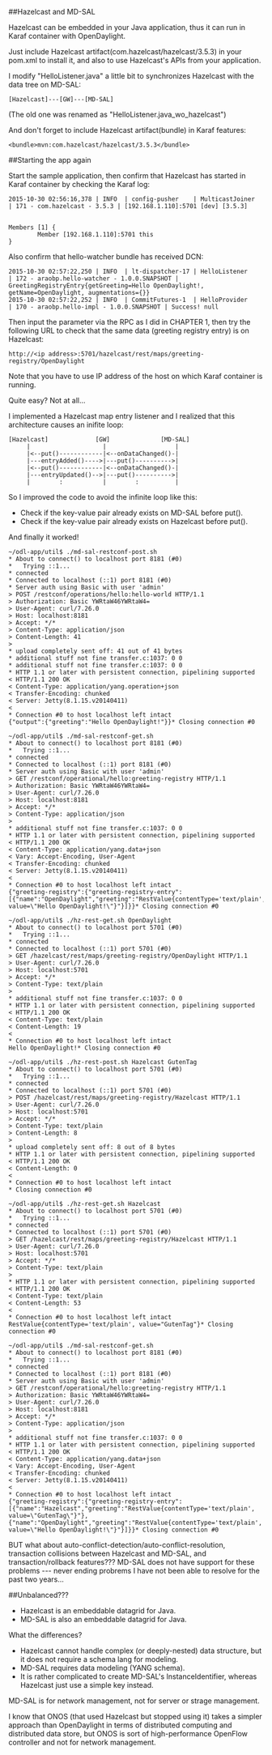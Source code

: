 ##Hazelcast and MD-SAL

Hazelcast can be embedded in your Java application, thus it can run in Karaf container with OpenDaylight.

Just include Hazelcast artifact(com.hazelcast/hazelcast/3.5.3) in your pom.xml to install it, and also to use Hazelcast's APIs from your application.

I modify "HelloListener.java" a little bit to synchronizes Hazelcast with the data tree on MD-SAL:
```
[Hazelcast]---[GW]---[MD-SAL]
```

(The old one was renamed as "HelloListener.java_wo_hazelcast")

And don't forget to include Hazelcast artifact(bundle) in Karaf features:
```
<bundle>mvn:com.hazelcast/hazelcast/3.5.3</bundle>
```

##Starting the app again

Start the sample application, then confirm that Hazelcast has started in Karaf container by checking the Karaf log:
```
2015-10-30 02:56:16,378 | INFO  | config-pusher    | MulticastJoiner                  | 171 - com.hazelcast - 3.5.3 | [192.168.1.110]:5701 [dev] [3.5.3]


Members [1] {
        Member [192.168.1.110]:5701 this
}
```

Also confirm that hello-watcher bundle has received DCN:
```
2015-10-30 02:57:22,250 | INFO  | lt-dispatcher-17 | HelloListener                    | 172 - araobp.hello-watcher - 1.0.0.SNAPSHOT | GreetingRegistryEntry{getGreeting=Hello OpenDaylight!, getName=OpenDaylight, augmentations={}}
2015-10-30 02:57:22,252 | INFO  | CommitFutures-1  | HelloProvider                    | 170 - araobp.hello-impl - 1.0.0.SNAPSHOT | Success! null
```

Then input the parameter via the RPC as I did in CHAPTER 1, then try the following URL to check that the same data (greeting registry entry) is on Hazelcast:
```
http://<ip address>:5701/hazelcast/rest/maps/greeting-registry/OpenDaylight
```

Note that you have to use IP address of the host on which Karaf container is running.

Quite easy? Not at all...

I implemented a Hazelcast map entry listener and I realized that this architecture causes an inifite loop:
```
[Hazelcast]             [GW]              [MD-SAL]
     |                    |                   |
     |<--put()------------|<--onDataChanged()-|
     |---entryAdded()---->|---put()---------->|
     |<--put()------------|<--onDataChanged()-|
     |---entryUpdated()-->|---put()---------->|
     |        :           |        :          |
```

 So I improved the code to avoid the infinite loop like this:
 - Check if the key-value pair already exists on MD-SAL before put().
 - Check if the key-value pair already exists on Hazelcast before put().

And finally it worked!
```
~/odl-app/util$ ./md-sal-restconf-post.sh
* About to connect() to localhost port 8181 (#0)
*   Trying ::1...
* connected
* Connected to localhost (::1) port 8181 (#0)
* Server auth using Basic with user 'admin'
> POST /restconf/operations/hello:hello-world HTTP/1.1
> Authorization: Basic YWRtaW46YWRtaW4=
> User-Agent: curl/7.26.0
> Host: localhost:8181
> Accept: */*
> Content-Type: application/json
> Content-Length: 41
>
* upload completely sent off: 41 out of 41 bytes
* additional stuff not fine transfer.c:1037: 0 0
* additional stuff not fine transfer.c:1037: 0 0
* HTTP 1.1 or later with persistent connection, pipelining supported
< HTTP/1.1 200 OK
< Content-Type: application/yang.operation+json
< Transfer-Encoding: chunked
< Server: Jetty(8.1.15.v20140411)
<
* Connection #0 to host localhost left intact
{"output":{"greeting":"Hello OpenDaylight!"}}* Closing connection #0

~/odl-app/util$ ./md-sal-restconf-get.sh
* About to connect() to localhost port 8181 (#0)
*   Trying ::1...
* connected
* Connected to localhost (::1) port 8181 (#0)
* Server auth using Basic with user 'admin'
> GET /restconf/operational/hello:greeting-registry HTTP/1.1
> Authorization: Basic YWRtaW46YWRtaW4=
> User-Agent: curl/7.26.0
> Host: localhost:8181
> Accept: */*
> Content-Type: application/json
>
* additional stuff not fine transfer.c:1037: 0 0
* HTTP 1.1 or later with persistent connection, pipelining supported
< HTTP/1.1 200 OK
< Content-Type: application/yang.data+json
< Vary: Accept-Encoding, User-Agent
< Transfer-Encoding: chunked
< Server: Jetty(8.1.15.v20140411)
<
* Connection #0 to host localhost left intact
{"greeting-registry":{"greeting-registry-entry":[{"name":"OpenDaylight","greeting":"RestValue{contentType='text/plain', value=\"Hello OpenDaylight!\"}"}]}}* Closing connection #0

~/odl-app/util$ ./hz-rest-get.sh OpenDaylight
* About to connect() to localhost port 5701 (#0)
*   Trying ::1...
* connected
* Connected to localhost (::1) port 5701 (#0)
> GET /hazelcast/rest/maps/greeting-registry/OpenDaylight HTTP/1.1
> User-Agent: curl/7.26.0
> Host: localhost:5701
> Accept: */*
> Content-Type: text/plain
>
* additional stuff not fine transfer.c:1037: 0 0
* HTTP 1.1 or later with persistent connection, pipelining supported
< HTTP/1.1 200 OK
< Content-Type: text/plain
< Content-Length: 19
<
* Connection #0 to host localhost left intact
Hello OpenDaylight!* Closing connection #0

~/odl-app/util$ ./hz-rest-post.sh Hazelcast GutenTag
* About to connect() to localhost port 5701 (#0)
*   Trying ::1...
* connected
* Connected to localhost (::1) port 5701 (#0)
> POST /hazelcast/rest/maps/greeting-registry/Hazelcast HTTP/1.1
> User-Agent: curl/7.26.0
> Host: localhost:5701
> Accept: */*
> Content-Type: text/plain
> Content-Length: 8
>
* upload completely sent off: 8 out of 8 bytes
* HTTP 1.1 or later with persistent connection, pipelining supported
< HTTP/1.1 200 OK
< Content-Length: 0
<
* Connection #0 to host localhost left intact
* Closing connection #0

~/odl-app/util$ ./hz-rest-get.sh Hazelcast
* About to connect() to localhost port 5701 (#0)
*   Trying ::1...
* connected
* Connected to localhost (::1) port 5701 (#0)
> GET /hazelcast/rest/maps/greeting-registry/Hazelcast HTTP/1.1
> User-Agent: curl/7.26.0
> Host: localhost:5701
> Accept: */*
> Content-Type: text/plain
>
* HTTP 1.1 or later with persistent connection, pipelining supported
< HTTP/1.1 200 OK
< Content-Type: text/plain
< Content-Length: 53
<
* Connection #0 to host localhost left intact
RestValue{contentType='text/plain', value="GutenTag"}* Closing connection #0

~/odl-app/util$ ./md-sal-restconf-get.sh
* About to connect() to localhost port 8181 (#0)
*   Trying ::1...
* connected
* Connected to localhost (::1) port 8181 (#0)
* Server auth using Basic with user 'admin'
> GET /restconf/operational/hello:greeting-registry HTTP/1.1
> Authorization: Basic YWRtaW46YWRtaW4=
> User-Agent: curl/7.26.0
> Host: localhost:8181
> Accept: */*
> Content-Type: application/json
>
* additional stuff not fine transfer.c:1037: 0 0
* HTTP 1.1 or later with persistent connection, pipelining supported
< HTTP/1.1 200 OK
< Content-Type: application/yang.data+json
< Vary: Accept-Encoding, User-Agent
< Transfer-Encoding: chunked
< Server: Jetty(8.1.15.v20140411)
<
* Connection #0 to host localhost left intact
{"greeting-registry":{"greeting-registry-entry":[{"name":"Hazelcast","greeting":"RestValue{contentType='text/plain', value=\"GutenTag\"}"},{"name":"OpenDaylight","greeting":"RestValue{contentType='text/plain', value=\"Hello OpenDaylight!\"}"}]}}* Closing connection #0
```

BUT what about auto-conflict-detection/auto-conflict-resolution, transaction collisions between Hazelcast and MD-SAL, and transaction/rollback features??? MD-SAL does not have support for these problems --- never ending probrems I have not been able to resolve for the past two years...

##Unbalanced???

- Hazelcast is an embeddable datagrid for Java.
- MD-SAL is also an embeddable datagrid for Java.

What the differences?
- Hazelcast cannot handle complex (or deeply-nested) data structure, but it does not require a schema lang for modeling.
- MD-SAL requires data modeling (YANG schema).
- It is rather complicated to create MD-SAL's InstanceIdentifier, whereas Hazelcast just use a simple key instead.

MD-SAL is for network management, not for server or strage management.

I know that ONOS (that used Hazelcast but stopped using it) takes a simpler approach than OpenDaylight in terms of distributed computing and distributed data store, but ONOS is sort of high-performance OpenFlow controller and not for network management.




